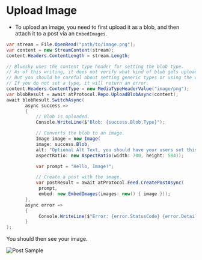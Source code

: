 # Upload Image

- To upload an image, you need to first upload it as a blob, and then attach it to a post via an `EmbedImages`.

```csharp
var stream = File.OpenRead("path/to/image.png");
var content = new StreamContent(stream);
content.Headers.ContentLength = stream.Length;

// Bluesky uses the content type header for setting the blob type.
// As of this writing, it does not verify what kind of blob gets uploaded.
// But you should be careful about setting generic types or using the wrong one.
// If you do not set a type, it will return an error.
content.Headers.ContentType = new MediaTypeHeaderValue("image/png");
var blobResult = await atProtocol.Repo.UploadBlobAsync(content);
await blobResult.SwitchAsync(
       async success =>
       {
           // Blob is uploaded.
           Console.WriteLine($"Blob: {success.Blob.Type}");

           // Converts the blob to an image.
           Image image = new Image(
           image: success.Blob, 
           alt: "Optional Alt Text, you should have your users set this when possible",
           aspectRatio: new AspectRatio(width: 700, height: 584));

           var prompt = "Hello, Image!";

           // Create a post with the image.
           var postResult = await atProtocol.Feed.CreatePostAsync(
            prompt,
            embed: new EmbedImages(images: new() { image }));
       },
       async error =>
       {
            Console.WriteLine($"Error: {error.StatusCode} {error.Detail}");
       }
);
```

You should then see your image.

![Post Sample](https://user-images.githubusercontent.com/898335/253740484-57addcb6-523c-4b65-914d-495ddf8e1474.png)